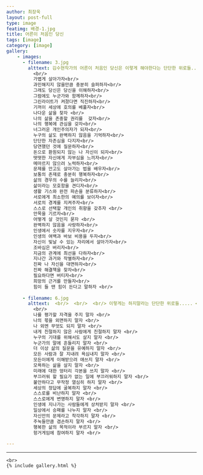 ```yaml
---
author: 최장욱
layout: post-full
type: image
featimg: 배경-1.jpg
title: 어른이 처음인 당신
tags: [image]
category: [image]
gallery:
    - images:
      - filename: 3.jpg
        alttext: 김수현작가의 어른이 처음인 당신은 이렇게 해야한다는 단단한 위로들..... <br/> 
          <br/> 
          가볍게 살아가자<br/> 
          과민해지지 않을만큼 충분히 슬퍼하자<br/> 
          그래도 당신은 당신을 이해하자<br/> 
          그럼에도 누군가와 함께하자<br/> 
          그린라이트가 켜졌다면 직진하자<br/> 
          기꺼이 세상에 호의를 베풀자<br/> 
          나다운 삶을 찾자 <br/> 
          나의 삶을 존중할 권리를  갖자<br/> 
          나의 행복에 관심을 갖자<br/> 
          너그러운 개인주의자가 되자<br/> 
          누구의 삶도 완벽하지 않음을 기억하자<br/> 
          단단한 자존심을 다지자<br/> 
          당연했던 것에 질문하자<br/> 
          돈으로 환원되지 않는 나 자신이 되자<br/> 
          떳떳한 자신에게 자부심을 느끼자<br/> 
          메마르지 않으려 노력하자<br/> 
          문제를 안고도 살아가는 법을 배우자<br/> 
          보통의 존재로 충분히 행복하자<br/> 
          삶의 경우의 수를 늘리자<br/> 
          삶이라는 모호함을 견디자<br/> 
          생활 기스와 완전 파손을 분류하자<br/> 
          서로에게 최소한의 예의를 보이자<br/> 
          서로의 경계를 지켜주자<br/>
          스스로 선택할 개인의 취향을 갖추자 <br/> 
          안목을 기르자<br/> 
          어떻게 살 것인지 묻자 <br/> 
          완벽하지 않음을 사랑하자<br/> 
          인생에서 숫자를 지우자<br/> 
          인생의 여백과 바보 비용을 두자<br/> 
          자신이 빛날 수 있는 자리에서 살아가자<br/> 
          조바심은 버리자<br/> 
          지금의 관계에 최선을 다하자<br/> 
          지나간 과거와 작별하자<br/> 
          진짜 나 자신을 대면하자<br/> 
          진짜 해결책을 찾자<br/> 
          필요하다면 버티자<br/> 
          희망의 근거를 만들자<br/> 
          힘이 들 땐 힘이 든다고 말하자 <br/> 
        
      - filename: 6.jpg
        alttext:  <br/>  <br/>  <br/> 이렇게는 하지말라는 단단한 위로들..... <br/> 
          <br/> 
          나를 평가할 자격을 주지 말자 <br/> 
          나의 몫을 외면하지 말자 <br/> 
          나 외엔 무엇도 되지 말자 <br/> 
          내게 친절하지 않은 사람에게 친절하지 말자 <br/> 
          누구의 기대를 위해서도 살지 말자 <br/> 
          누군가의 말에 흔들리지 말자 <br/> 
          더 이상 삶의 질문을 유예하지 말자 <br/> 
          모든 사람과 잘 지내려 욕심내지 말자 <br/> 
          모든이에게 이해받으려 애쓰지 말자 <br/> 
          모욕하는 삶을 살지 말자 <br/> 
          미래에 대한 엉터리 각본을 쓰지 말자 <br/> 
          부끄러워 할 필요가 없는 일에 부끄러워하지 말자 <br/> 
          불안하다고 무작정 열심히 하지 말자 <br/> 
          세상의 정답에 굴복하지 말자 <br/> 
          스스로를 비난하지 말자 <br/> 
          스스로에게 변명하지 말자 <br/> 
          인생에 지나가는 사람들에게 상처받지 말자 <br/> 
          일상에서 승패를 나누지 말자 <br/> 
          자신만의 문제라고 착각하지 말자 <br/> 
          주눅들만큼 겸손하지 말자 <br/> 
          행복한 삶의 목적이라 부르지 말자 <br/> 
          헝거게임에 참여하지 말자 <br/> 
        
---
```


---
```
<br>
{% include gallery.html %}
